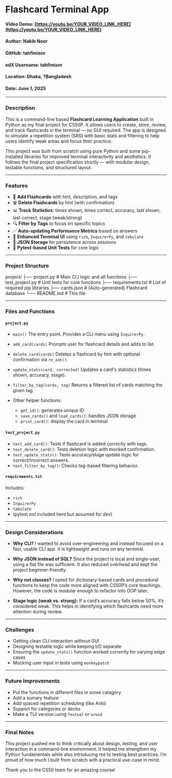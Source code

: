 # Flashcard Terminal App

#### Video Demo: [https://youtu.be/YOUR_VIDEO_LINK_HERE](https://youtu.be/YOUR_VIDEO_LINK_HERE)
#### Author: Nakib Noor
#### GitHub: tahfimism
#### edX Username: tahfimism
#### Location: Dhaka, ?Bangladesh
#### Date: June 1, 2025

---

### Description

This is a command-line based **Flashcard Learning Application** built in Python as my final project for CS50P. It allows users to create, store, review, and track flashcards in the terminal — no GUI required. The app is designed to simulate a  repetition system (SRS) with basic stats and filtering to help users identify weak areas and focus their practice.

This project was built from scratch using pure Python and some pip-installed libraries for improved terminal interactivity and aesthetics. It follows the final project specification strictly — with modular design, testable functions, and structured layout.

---

### Features

- 📇 **Add Flashcards** with hint, description, and tags
- 🗑️ **Delete Flashcards** by hint (with confirmation)
- 📊 **Track Statistics**: times shown, times correct, accuracy, last shown, last correct, stage (weak/strong)
- 🔍 **Filter by Tags** to focus on specific topics
- ✅ **Auto-updating Performance Metrics** based on answers
- 🎨 **Enhanced Terminal UI** using `rich`, `InquirerPy`, and `tabulate`
- 📁 **JSON Storage** for persistence across sessions
- 🧪 **Pytest-based Unit Tests** for core logic

---

### Project Structure

project/
├── project.py          # Main CLI logic and all functions
├── test_project.py     # Unit tests for core functions
├── requirements.txt    # List of required pip libraries
├── cards.json          # (Auto-generated) Flashcard database
└── README.md           # This file

---

### Files and Functions

#### `project.py`
- `main()`
  The entry point. Provides a CLI menu using `InquirerPy`.

- `add_card(cards)`
  Prompts user for flashcard details and adds to list.

- `delete_card(cards)`
  Deletes a flashcard by hint with optional confirmation via `re_ask()`.

- `update_stats(card, corrected)`
  Updates a card's statistics (times shown, accuracy, stage).

- `filter_by_tag(cards, tag)`
  Returns a filtered list of cards matching the given tag.

- Other helper functions:
  - `get_id()`: generates unique ID
  - `save_cards()` and `load_cards()`: handles JSON storage
  - `print_card()`: display the card in terminal

#### `test_project.py`
- `test_add_card()`: Tests if flashcard is added correctly with tags.
- `test_delete_card()`: Tests deletion logic with mocked confirmation.
- `test_update_stats()`: Tests accuracy/stage update logic for correct/incorrect answers.
- `test_filter_by_tag()`: Checks tag-based filtering behavior.



#### `requirements.txt`
Includes:
- `rich`
- `InquirerPy`
- `tabulate`
- (pytest not included here but assumed for dev)

---

### Design Considerations

- **Why CLI?**
  I wanted to avoid over-engineering and instead focused on a fast, usable CLI app. It is lightweight and runs on any terminal.

- **Why JSON instead of SQL?**
  Since the project is local and single-user, using a flat file was sufficient. It also reduced overhead and kept the project beginner-friendly.

- **Why not classes?**
  I opted for dictionary-based cards and procedural functions to keep the code more aligned with CS50P’s core teachings. However, the code is modular enough to refactor into OOP later.

- **Stage logic (weak vs. strong):**
  If a card’s accuracy falls below 50%, it’s considered weak. This helps in identifying which flashcards need more attention during review.

---

### Challenges

- Getting clean CLI interaction without GUI
- Designing testable logic while keeping I/O separate
- Ensuring the `update_stats()` function worked correctly for varying edge cases
- Mocking user input in tests using `monkeypatch`

---

### Future Improvements

- Put the functions in different files in some catagory
- Add a sumary feature
- Add spaced repetition scheduling (like Anki)
- Support for categories or decks
- Make a TUI version using `Textual` or `urwid`

---

### Final Notes

This project pushed me to think critically about design, testing, and user interaction in a command-line environment. It helped me strengthen my Python fundamentals while also introducing me to testing best practices. I’m proud of how much I built from scratch with a practical use-case in mind.

Thank you to the CS50 team for an amazing course!



